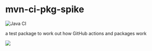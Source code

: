 # mvn-ci-pkg-spike
![Java CI](https://github.com/nedervold/mvn-ci-pkg-spike/workflows/Java%20CI/badge.svg)

a test package to work out how GitHub actions and packages work

![](https://github.com/nedervold/mvn-ci-pkg-spike/workflows/Java%20CI/badge.svg)

